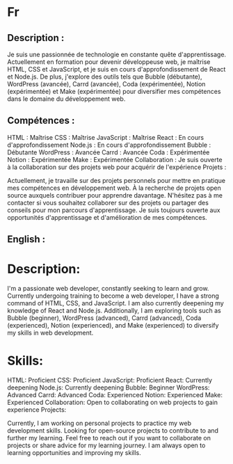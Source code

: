 # Fr #

## Description :

Je suis une passionnée de technologie en constante quête d'apprentissage. Actuellement en formation pour devenir développeuse web, je maîtrise HTML, CSS et JavaScript, et je suis en cours d'approfondissement de React et Node.js. De plus, j'explore des outils tels que Bubble (débutante), WordPress (avancée), Carrd (avancée), Coda (expérimentée), Notion (expérimentée) et Make (expérimentée) pour diversifier mes compétences dans le domaine du développement web.

## Compétences :

HTML : Maîtrise
CSS : Maîtrise
JavaScript : Maîtrise
React : En cours d'approfondissement
Node.js : En cours d'approfondissement
Bubble : Débutante
WordPress : Avancée
Carrd : Avancée
Coda : Expérimentée
Notion : Expérimentée
Make : Expérimentée
Collaboration : Je suis ouverte à la collaboration sur des projets web pour acquérir de l'expérience
Projets :

Actuellement, je travaille sur des projets personnels pour mettre en pratique mes compétences en développement web.
À la recherche de projets open source auxquels contribuer pour apprendre davantage.
N'hésitez pas à me contacter si vous souhaitez collaborer sur des projets ou partager des conseils pour mon parcours d'apprentissage. Je suis toujours ouverte aux opportunités d'apprentissage et d'amélioration de mes compétences.

## English : ##

# Description:

I'm a passionate web developer, constantly seeking to learn and grow. Currently undergoing training to become a web developer, I have a strong command of HTML, CSS, and JavaScript. I am also currently deepening my knowledge of React and Node.js. Additionally, I am exploring tools such as Bubble (beginner), WordPress (advanced), Carrd (advanced), Coda (experienced), Notion (experienced), and Make (experienced) to diversify my skills in web development.

# Skills:

HTML: Proficient
CSS: Proficient
JavaScript: Proficient
React: Currently deepening
Node.js: Currently deepening
Bubble: Beginner
WordPress: Advanced
Carrd: Advanced
Coda: Experienced
Notion: Experienced
Make: Experienced
Collaboration: Open to collaborating on web projects to gain experience
Projects:

Currently, I am working on personal projects to practice my web development skills.
Looking for open-source projects to contribute to and further my learning.
Feel free to reach out if you want to collaborate on projects or share advice for my learning journey. I am always open to learning opportunities and improving my skills.
